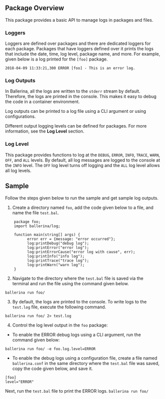 ## Package Overview

This package provides a basic API to manage logs in packages and files. 

### Loggers 

Loggers are defined over packages and there are dedicated loggers for each package. Packages that have loggers defined over it prints the logs that include the date, time, log level, package name, and more.  For example, given below is a log printed for the `[foo]` package.

```2018-04-09 11:33:21,300 ERROR [foo] - This is an error log.```

### Log Outputs 

In Ballerina, all the logs are written to the `stderr` stream by default. Therefore, the logs are printed in the console. This makes it easy to debug the code in a container environment.

Log outputs can be printed to a log file using a CLI argument or using configurations.

Different output logging levels can be defined for packages. For more information, see the **Log Level** section.

### Log Level

This package provides functions to log at the `DEBUG`, `ERROR`, `INFO`, `TRACE`, `WARN`, `OFF`, and `ALL` levels. By default, all log messages are logged to the console at the `INFO` level. The `OFF` log level turns off logging and the `ALL` log level allows all log levels.

## Sample  

Follow the steps given below to run the sample and get sample log outputs.

1. Create a directory named `foo`, add the code given below to a  file, and name the file `test.bal`.


```ballerina
	package foo;
	import ballerina/log;

	function main(string[] args) {
    	  error err = {message: "error occurred"};
    	  log:printDebug("debug log");
    	  log:printError("error log");
    	  log:printErrorCause("error log with cause", err);
    	  log:printInfo("info log");
    	  log:printTrace("trace log");
    	  log:printWarn("warn log");		
	}
```

2. Navigate to the directory where the `test.bal` file is saved via the terminal and run the file using the command given below.

``` ballerina run foo/ ```


3. By default, the logs are printed to the console. To write logs to the `test.log` file, execute the following command.

```ballerina run foo/ 2> test.log```


4. Control the log level output in the `foo` package:

* To enable the ERROR debug logs using a CLI argument, run the command given below:

` ballerina run foo/ -e foo.log.level=ERROR `

* To enable the debug logs using a configuration file, create a file named `ballerina.conf` in the same directory where the `test.bal` file was saved, copy the code given below, and save it.

```ballerina
[foo]
level="ERROR"
```
Next, run the `test.bal` file to print the ERROR logs.
`ballerina run foo/`

